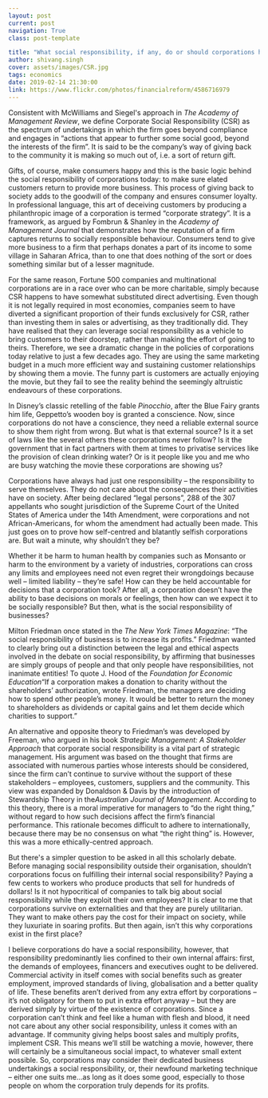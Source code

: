 ```yaml
---
layout: post
current: post
navigation: True
class: post-template

title: "What social responsibility, if any, do or should corporations have in society today?"
author: shivang.singh
cover: assets/images/CSR.jpg
tags: economics
date: 2019-02-14 21:30:00
link: https://www.flickr.com/photos/financialreform/4586716979
---
```

Consistent with McWilliams and Siegel's approach in <i>The Academy of Management Review</i>, we define Corporate Social Responsibility (CSR) as the spectrum of undertakings in which the firm goes beyond compliance and engages in “actions that appear to further some social good, beyond the interests of the firm”. It is said to be the company’s way of giving back to the community it is making so much out of, i.e. a sort of return gift.

Gifts, of course, make consumers happy and this is the basic logic behind the social responsibility of corporations today: to make sure elated customers return to provide more business. This process of giving back to society adds to the goodwill of the company and ensures consumer loyalty. In professional language, this art of deceiving customers by producing a philanthropic image of a corporation is termed “corporate strategy”. It is a framework, as argued by Fombrun & Shanley in the <i>Academy of Management Journal</i> that demonstrates how the reputation of a firm captures returns to socially responsible behaviour. Consumers tend to give more business to a firm that perhaps donates a part of its income to some village in Saharan Africa, than to one that does nothing of the sort or does something similar but of a lesser magnitude.

For the same reason, Fortune 500 companies and multinational corporations are in a race over who can be more charitable, simply because CSR happens to have somewhat substituted direct advertising. Even though it is not legally required in most economies, companies seem to have diverted a significant proportion of their funds exclusively for CSR, rather than investing them in sales or advertising, as they traditionally did. They have realised that they can leverage social responsibility as a vehicle to bring customers to their doorstep, rather than making the effort of going to theirs. Therefore, we see a dramatic change in the policies of corporations today relative to just a few decades ago. They are using the same marketing budget in a much more efficient way and sustaining customer relationships by showing them a movie. The funny part is customers are actually enjoying the movie, but they fail to see the reality behind the seemingly altruistic endeavours of these corporations.

In Disney’s classic retelling of the fable <i>Pinocchio</i>, after the Blue Fairy grants him life, Geppetto’s wooden boy is granted a conscience. Now, since corporations do not have a conscience, they need a reliable external source to show them right from wrong. But what is that external source? Is it a set of laws like the several others these corporations never follow? Is it the government that in fact partners with them at times to privatise services like the provision of clean drinking water? Or is it people like you and me who are busy watching the movie these corporations are showing us?

Corporations have always had just one responsibility – the responsibility to serve themselves. They do not care about the consequences their activities have on society. After being declared “legal persons”, 288 of the 307 appellants who sought jurisdiction of the Supreme Court of the United States of America under the 14th Amendment, were corporations and not African-Americans, for whom the amendment had actually been made. This just goes on to prove how self-centred and blatantly selfish corporations are. But wait a minute, why shouldn’t they be?

Whether it be harm to human health by companies such as Monsanto or harm to the environment by a variety of industries, corporations can cross any limits and employees need not even regret their wrongdoings because well – limited liability – they’re safe! How can they be held accountable for decisions that a corporation took? After all, a corporation doesn’t have the ability to base decisions on morals or feelings, then how can we expect it to be socially responsible? But then, what is the social responsibility of businesses?

Milton Friedman once stated in the <i>The New York Times Magazine</i>: “The social responsibility of business is to increase its profits.” Friedman wanted to clearly bring out a distinction between the legal and ethical aspects involved in the debate on social responsibility, by affirming that businesses are simply groups of people and that only people have responsibilities, not inanimate entities! To quote J. Hood of the <i>Foundation for Economic Education</i>“If a corporation makes a donation to charity without the shareholders’ authorization, wrote Friedman, the managers are deciding how to spend other people’s money. It would be better to return the money to shareholders as dividends or capital gains and let them decide which charities to support.”

An alternative and opposite theory to Friedman’s was developed by Freeman, who argued in his book <i>Strategic Management: A Stakeholder Approach</i> that corporate social responsibility is a vital part of strategic management. His argument was based on the thought that firms are associated with numerous parties whose interests should be considered, since the firm can’t continue to survive without the support of these stakeholders – employees, customers, suppliers and the community. This view was expanded by Donaldson & Davis by the introduction of Stewardship Theory in the<i>Australian Journal of Management</i>. According to this theory, there is a moral imperative for managers to “do the right thing,” without regard to how such decisions affect the firm’s financial performance. This rationale becomes difficult to adhere to internationally, because there may be no consensus on what “the right thing” is. However, this was a more ethically-centred approach.

But there's a simpler question to be asked in all this scholarly debate. Before managing social responsibility outside their organisation, shouldn’t corporations focus on fulfilling their internal social responsibility? Paying a few cents to workers who produce products that sell for hundreds of dollars! Is it not hypocritical of companies to talk big about social responsibility while they exploit their own employees? It is clear to me that corporations survive on externalities and that they are purely utilitarian. They want to make others pay the cost for their impact on society, while they luxuriate in soaring profits. But then again, isn’t this why corporations exist in the first place?

I believe corporations do have a social responsibility, however, that responsibility predominantly lies confined to their own internal affairs: first, the demands of employees, financers and executives ought to be delivered. Commercial activity in itself comes with social benefits such as greater employment, improved standards of living, globalisation and a better quality of life. These benefits aren’t derived from any extra effort by corporations – it’s not obligatory for them to put in extra effort anyway – but they are derived simply by virtue of the existence of corporations. Since a corporation can’t think and feel like a human with flesh and blood, it need not care about any other social responsibility, unless it comes with an advantage. If community giving helps boost sales and multiply profits, implement CSR. This means we’ll still be watching a movie, however, there will certainly be a simultaneous social impact, to whatever small extent possible. So, corporations may consider their dedicated business undertakings a social responsibility, or, their newfound marketing technique – either one suits me…as long as it does some good, especially to those people on whom the corporation truly depends for its profits.
